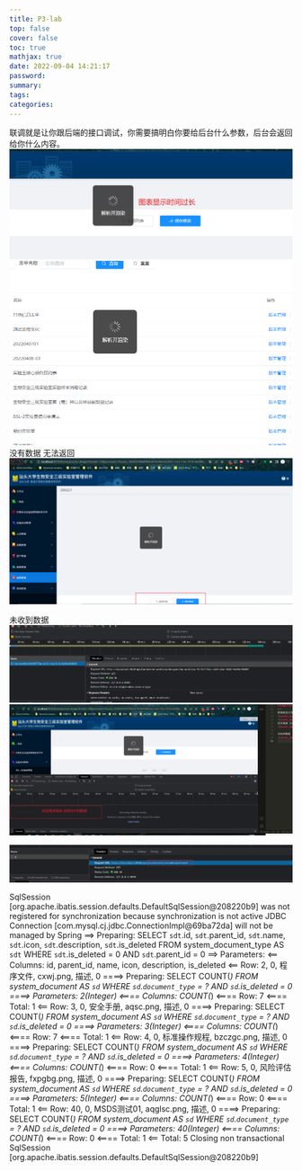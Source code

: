 ```yaml
---
title: P3-lab
top: false
cover: false
toc: true
mathjax: true
date: 2022-09-04 14:21:17
password:
summary:
tags:
categories:
---
```

联调就是让你跟后端的接口调试，你需要搞明白你要给后台什么参数，后台会返回给你什么内容。
![asset_img](P3-lab/2022-09-04-14-23-52.png)
![asset_img](P3-lab/2022-09-04-14-25-48.png)
没有数据 无法返回
![asset_img](P3-lab/2022-09-04-14-24-54.png)

未收到数据
![asset_img](P3-lab/2022-09-04-16-05-44.png)
![asset_img](P3-lab/2022-09-05-10-47-08.png)

![asset_img](P3-lab/2022-09-05-12-47-29.png)

SqlSession [org.apache.ibatis.session.defaults.DefaultSqlSession@208220b9] was not registered for synchronization because synchronization is not active
JDBC Connection [com.mysql.cj.jdbc.ConnectionImpl@69ba72da] will not be managed by Spring
==>  Preparing: SELECT `sdt`.id, `sdt`.parent_id, `sdt`.name, `sdt`.icon, `sdt`.description, `sdt`.is_deleted FROM system_document_type AS `sdt` WHERE `sdt`.is_deleted = 0 AND `sdt`.parent_id = 0
==> Parameters: 
<==    Columns: id, parent_id, name, icon, description, is_deleted
<==        Row: 2, 0, 程序文件, cxwj.png, 描述, 0
====>  Preparing: SELECT COUNT(*) FROM system_document AS `sd` WHERE `sd`.`document_type` = ? AND `sd`.is_deleted = 0
====> Parameters: 2(Integer)
<====    Columns: COUNT(*)
<====        Row: 7
<====      Total: 1
<==        Row: 3, 0, 安全手册, aqsc.png, 描述, 0
====>  Preparing: SELECT COUNT(*) FROM system_document AS `sd` WHERE `sd`.`document_type` = ? AND `sd`.is_deleted = 0
====> Parameters: 3(Integer)
<====    Columns: COUNT(*)
<====        Row: 7
<====      Total: 1
<==        Row: 4, 0, 标准操作规程, bzczgc.png, 描述, 0
====>  Preparing: SELECT COUNT(*) FROM system_document AS `sd` WHERE `sd`.`document_type` = ? AND `sd`.is_deleted = 0
====> Parameters: 4(Integer)
<====    Columns: COUNT(*)
<====        Row: 0
<====      Total: 1
<==        Row: 5, 0, 风险评估报告, fxpgbg.png, 描述, 0
====>  Preparing: SELECT COUNT(*) FROM system_document AS `sd` WHERE `sd`.`document_type` = ? AND `sd`.is_deleted = 0
====> Parameters: 5(Integer)
<====    Columns: COUNT(*)
<====        Row: 0
<====      Total: 1
<==        Row: 40, 0, MSDS测试01, aqglsc.png, 描述, 0
====>  Preparing: SELECT COUNT(*) FROM system_document AS `sd` WHERE `sd`.`document_type` = ? AND `sd`.is_deleted = 0
====> Parameters: 40(Integer)
<====    Columns: COUNT(*)
<====        Row: 0
<====      Total: 1
<==      Total: 5
Closing non transactional SqlSession [org.apache.ibatis.session.defaults.DefaultSqlSession@208220b9]
